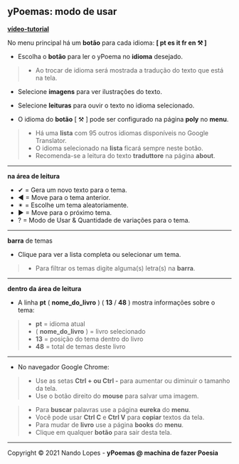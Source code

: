yPoemas: modo de usar  
---
[**vídeo-tutorial**](https://youtu.be/SxtA5SM1hUw)  

No menu principal há um **botão** para cada idioma: **[ pt es it fr en ⚒️ ]**  

- Escolha o **botão** para ler o yPoema no **idioma** desejado.  
> - Ao trocar de idioma será mostrada a tradução do texto que está na tela.  
- Selecione **imagens** para ver ilustrações do texto.  
- Selecione **leituras** para ouvir o texto no idioma selecionado.  

- O idioma do **botão** [ ⚒️  ] pode ser configurado na página **poly** no **menu**.  
> - Há uma **lista** com 95 outros idiomas disponíveis no Google Translator.  
> - O idioma selecionado na **lista** ficará sempre neste botão.  
> - Recomenda-se a leitura do texto **traduttore** na página **about**.  
---

**na área de leitura**  

- ✔ = Gera um novo texto para o tema.  
- ◀ = Move para o tema anterior.  
- ✴ = Escolhe um tema aleatoriamente.  
- ▶ = Move para o próximo tema.  
- ?  = Modo de Usar & Quantidade de variações para o tema.  

---

**barra** de temas  
- Clique para ver a lista completa ou selecionar um tema.  
> - Para filtrar os temas digite alguma(s) letra(s) na **barra**.  
---

**dentro da área de leitura**  

- A linha **pt** ( **nome_do_livro** ) ( **13** / **48** ) mostra informações sobre o tema:  
> - **pt** = idioma atual  
> - ( **nome_do_livro** ) = livro selecionado  
> - **13**  = posição do tema dentro do livro  
> - **48**  = total de temas deste livro  
---

- No navegador Google Chrome:  
> - Use as setas **Ctrl + ou Ctrl -** para aumentar ou diminuir o tamanho da tela.  
> - Use o botão direito do **mouse** para salvar uma imagem.  

> - Para **buscar** palavras use a página **eureka** do **menu**.  
> - Você pode usar **Ctrl C** e **Ctrl V** para **copiar** textos da tela.  
> - Para mudar de **livro** use a página **books** do **menu**.  
> - Clique em qualquer **botão** para sair desta tela.  
---

Copyright © 2021 Nando Lopes - **yPoemas @ machina de fazer Poesia**